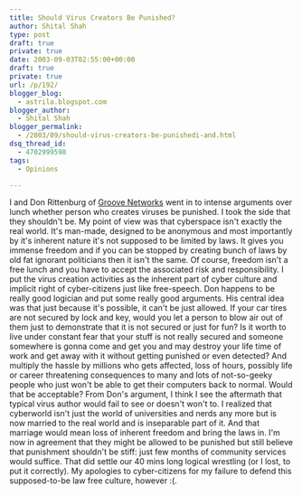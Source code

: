 ```yaml
---
title: Should Virus Creators Be Punished?
author: Shital Shah
type: post
draft: true
private: true
date: 2003-09-03T02:55:00+00:00
draft: true
private: true
url: /p/192/
blogger_blog:
  - astrila.blogspot.com
blogger_author:
  - Shital Shah
blogger_permalink:
  - /2003/09/should-virus-creators-be-punishedi-and.html
dsq_thread_id:
  - 4702999598
tags:
  - Opinions

---
```

I and Don Rittenburg of [Groove Networks][1] went in to intense arguments over lunch whether person who creates viruses be punished. I took the side that they shouldn't be. My point of view was that cyberspace isn't exactly the real world. It's man-made, designed to be anonymous and most importantly by it's inherent nature it's not supposed to be limited by laws. It gives you immense freedom and if you can be stopped by creating bunch of laws by old fat ignorant politicians then it isn't the same. Of course, freedom isn't a free lunch and you have to accept the associated risk and responsibility. I put the virus creation activities as the inherent part of cyber culture and implicit right of cyber-citizens just like free-speech. Don happens to be really good logician and put some really good arguments. His central idea was that just because it's possible, it can't be just allowed. If your car tires are not secured by lock and key, would you let a person to blow air out of them just to demonstrate that it is not secured or just for fun? Is it worth to live under constant fear that your stuff is not really secured and someone somewhere is gonna come and get you and may destroy your life time of work and get away with it without getting punished or even detected? And multiply the hassle by millions who gets affected, loss of hours, possibly life or career threatening consequences to many and lots of not-so-geeky people who just won't be able to get their computers back to normal. Would that be acceptable? From Don's argument, I think I see the aftermath that typical virus author would fail to see or doesn't won't to. I realized that cyberworld isn't just the world of universities and nerds any more but is now married to the real world and is inseparable part of it. And that marriage would mean loss of inherent freedom and bring the laws in. I'm now in agreement that they might be allowed to be punished but still believe that punishment shouldn't be stiff: just few months of community services would suffice. That did settle our 40 mins long logical wrestling (or I lost, to put it correctly). My apologies to cyber-citizens for my failure to defend this supposed-to-be law free culture, however :(.

 [1]: http://www.groove.net/